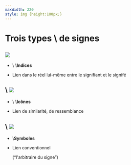 ```yaml
---
maxWidth: 220
style: img {height:100px;}
---
```


# Trois types \\ de signes

## ![](https://upload.wikimedia.org/wikipedia/commons/thumb/c/cc/D1206_manche_%C3%A0_air_J7.jpg/1600px-D1206_manche_%C3%A0_air_J7.jpg)

- \\ \\<b>Indices</b>

- Lien dans le réel lui-même entre le signifiant et le signifé

## \\ ![](https://upload.wikimedia.org/wikipedia/commons/thumb/a/ac/France_road_sign_A13b.svg/2560px-France_road_sign_A13b.svg.png)

- \\ \\<b>Icônes</b>

- Lien de similarité, de ressemblance

## \\ ![](https://upload.wikimedia.org/wikipedia/commons/thumb/b/bd/France_road_sign_AB6.svg/2560px-France_road_sign_AB6.svg.png)

- \\<b>Symboles</b>

- Lien conventionnel <aside>(“l'arbitraire du signe”)</aside>